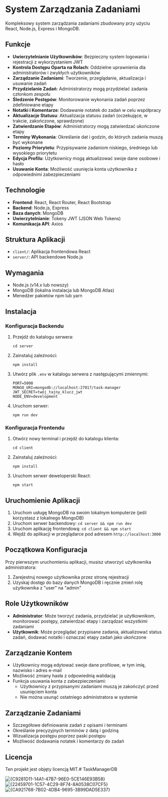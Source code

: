 # System Zarządzania Zadaniami

Kompleksowy system zarządzania zadaniami zbudowany przy użyciu React, Node.js, Express i MongoDB.

## Funkcje

- **Uwierzytelnianie Użytkowników**: Bezpieczny system logowania i rejestracji z wykorzystaniem JWT
- **Kontrola Dostępu Oparta na Rolach**: Oddzielne uprawnienia dla administratorów i zwykłych użytkowników
- **Zarządzanie Zadaniami**: Tworzenie, przeglądanie, aktualizacja i usuwanie zadań
- **Przydzielanie Zadań**: Administratorzy mogą przydzielać zadania członkom zespołu
- **Śledzenie Postępów**: Monitorowanie wykonania zadań poprzez zdefiniowane etapy
- **Notatki i Komentarze**: Dodawanie notatek do zadań w celu współpracy
- **Aktualizacje Statusu**: Aktualizacja statusu zadań (oczekujące, w trakcie, zakończone, sprawdzone)
- **Zatwierdzanie Etapów**: Administratorzy mogą zatwierdzać ukończone etapy
- **Terminy Wykonania**: Określanie dat i godzin, do których zadania muszą być wykonane
- **Poziomy Priorytetu**: Przypisywanie zadaniom niskiego, średniego lub wysokiego priorytetu
- **Edycja Profilu**: Użytkownicy mogą aktualizować swoje dane osobowe i hasło
- **Usuwanie Konta**: Możliwość usunięcia konta użytkownika z odpowiednimi zabezpieczeniami

## Technologie

- **Frontend**: React, React Router, React Bootstrap
- **Backend**: Node.js, Express
- **Baza danych**: MongoDB
- **Uwierzytelnianie**: Tokeny JWT (JSON Web Tokens)
- **Komunikacja API**: Axios

## Struktura Aplikacji

- `client/`: Aplikacja frontendowa React
- `server/`: API backendowe Node.js

## Wymagania

- Node.js (v14.x lub nowszy)
- MongoDB (lokalna instalacja lub MongoDB Atlas)
- Menedżer pakietów npm lub yarn

## Instalacja

### Konfiguracja Backendu

1. Przejdź do katalogu serwera:
   ```
   cd server
   ```

2. Zainstaluj zależności:
   ```
   npm install
   ```

3. Utwórz plik `.env` w katalogu serwera z następującymi zmiennymi:
   ```
   PORT=5000
   MONGO_URI=mongodb://localhost:27017/task-manager
   JWT_SECRET=twój_tajny_klucz_jwt
   NODE_ENV=development
   ```

4. Uruchom serwer:
   ```
   npm run dev
   ```

### Konfiguracja Frontendu

1. Otwórz nowy terminal i przejdź do katalogu klienta:
   ```
   cd client
   ```

2. Zainstaluj zależności:
   ```
   npm install
   ```

3. Uruchom serwer deweloperski React:
   ```
   npm start
   ```

## Uruchomienie Aplikacji

1. Uruchom usługę MongoDB na swoim lokalnym komputerze (jeśli korzystasz z lokalnego MongoDB)
2. Uruchom serwer backendowy: `cd server && npm run dev`
3. Uruchom aplikację frontendową: `cd client && npm start`
4. Wejdź do aplikacji w przeglądarce pod adresem `http://localhost:3000`

## Początkowa Konfiguracja

Przy pierwszym uruchomieniu aplikacji, musisz utworzyć użytkownika administratora:

1. Zarejestruj nowego użytkownika przez stronę rejestracji
2. Uzyskaj dostęp do bazy danych MongoDB i ręcznie zmień rolę użytkownika z "user" na "admin"

## Role Użytkowników

- **Administrator**: Może tworzyć zadania, przydzielać je użytkownikom, monitorować postępy, zatwierdzać etapy i zarządzać wszystkimi zadaniami
- **Użytkownik**: Może przeglądać przypisane zadania, aktualizować status zadań, dodawać notatki i oznaczać etapy zadań jako ukończone

## Zarządzanie Kontem

- Użytkownicy mogą edytować swoje dane profilowe, w tym imię, nazwisko i adres e-mail
- Możliwość zmiany hasła z odpowiednią walidacją
- Funkcja usuwania konta z zabezpieczeniami:
  - Użytkownicy z przypisanymi zadaniami muszą je zakończyć przed usunięciem konta
  - Nie można usunąć ostatniego administratora w systemie

## Zarządzanie Zadaniami

- Szczegółowe definiowanie zadań z opisami i terminami
- Określanie precyzyjnych terminów z datą i godziną
- Wizualizacja postępu poprzez paski postępu
- Możliwość dodawania notatek i komentarzy do zadań

## Licencja

Ten projekt jest objęty licencją MIT.# TaskManagerDB



![{C9281D11-14A1-47B7-96E0-5CE146E93B58}](https://github.com/user-attachments/assets/3a4702af-01af-4d8e-9845-77e192cb8e50)
![{22459701-1C57-4C29-8F74-8A0538C07CF5}](https://github.com/user-attachments/assets/0dbb7308-7645-43f3-98b8-4784f20b808d)
![{CA921768-7B02-4DB4-9695-3B99DAD5E337}](https://github.com/user-attachments/assets/ba04f7dd-c4a9-4f32-823b-76dcb0b5b9b8)


